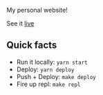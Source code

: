My personal website!

See it [live](http://www.joeaverbukh.com)

## Quick facts

* Run it locally: `yarn start`
* Deploy: `yarn deploy`
* Push + Deploy: `make deploy`
* Fire up repl: `make repl`
